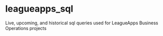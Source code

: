# leagueapps_sql
Live, upcoming, and historical sql queries used for LeagueApps Business Operations projects
